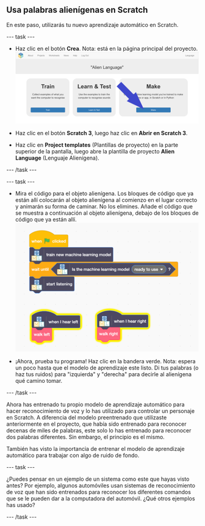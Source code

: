 ## Usa palabras alienígenas en Scratch
En este paso, utilizarás tu nuevo aprendizaje automático en Scratch.

--- task ---

+ Haz clic en el botón **Crea**. Nota: está en la página principal del proyecto. ![Flecha que apunta al botón crea](images/make-annotated.png)

+ Haz clic en el botón **Scratch 3**, luego haz clic en **Abrir en Scratch 3**.

+ Haz clic en **Project templates** (Plantillas de proyecto) en la parte superior de la pantalla, luego abre la plantilla de proyecto **Alien Language** (Lenguaje Alienígena).

--- /task ---

--- task ---

+ Mira el código para el objeto alienígena. Los bloques de código que ya están allí colocarán al objeto alienígena al comienzo en el lugar correcto y animarán su forma de caminar. No los elimines. Añade el código que se muestra a continuación al objeto alienígena, debajo de los bloques de código que ya están allí. ![Nuevos bloques de código para agregar, incluidos nuevos botones para usar su modelo de aprendizaje automático](images/add-new-blocks.png)

+ ¡Ahora, prueba tu programa! Haz clic en la bandera verde. Nota: espera un poco hasta que el modelo de aprendizaje este listo. Di tus palabras (o haz tus ruidos) para "izquierda" y "derecha" para decirle al alienígena qué camino tomar.

--- /task ---

Ahora has entrenado tu propio modelo de aprendizaje automático para hacer reconocimiento de voz y lo has utilizado para controlar un personaje en Scratch. A diferencia del modelo preentrenado que utilizaste anteriormente en el proyecto, que había sido entrenado para reconocer decenas de miles de palabras, este solo lo has entrenado para reconocer dos palabras diferentes. Sin embargo, el principio es el mismo.

También has visto la importancia de entrenar el modelo de aprendizaje automático para trabajar con algo de ruido de fondo.

--- task ---

¿Puedes pensar en un ejemplo de un sistema como este que hayas visto antes? Por ejemplo, algunos automóviles usan sistemas de reconocimiento de voz que han sido entrenados para reconocer los diferentes comandos que se le pueden dar a la computadora del automóvil. ¿Qué otros ejemplos has usado?

--- /task ---
